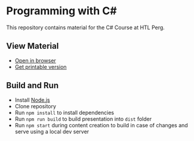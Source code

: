 # Programming with C#

This repository contains material for the C# Course at HTL Perg.

## View Material

* [Open in browser](https://rstropek.github.io/htl-csharp)
* [Get printable version](https://rstropek.github.io/htl-csharp?print-pdf)

## Build and Run

* Install [Node.js](https://nodejs.org/en/)
* Clone repository
* Run `npm install` to install dependencies
* Run `npm run build` to build presentation into `dist` folder
* Run `npm start` during content creation to build in case of changes and serve using a local dev server
